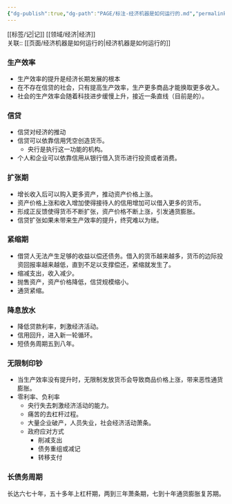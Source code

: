 ```yaml
---
{"dg-publish":true,"dg-path":"PAGE/标注-经济机器是如何运行的.md","permalink":"/PAGE/标注-经济机器是如何运行的/","noteIcon":"1","created":"2023-03-18T10:07:15.611+08:00","updated":""}
---
```


[[标签/记\|记]] [[领域/经济\|经济]]  
关联:: [[页面/经济机器是如何运行的\|经济机器是如何运行的]]

### 生产效率
  - 生产效率的提升是经济长期发展的根本
  - 在不存在信贷的社会，只有提高生产效率，生产更多商品才能换取更多收入。
  - 社会的生产效率会随着科技进步缓慢上升，接近一条直线（目前是的）。
### 信贷
  - 信贷对经济的推动
  - 信贷可以依靠信用凭空创造货币。
	- 央行是执行这一功能的机构。
  - 个人和企业可以依靠信用从银行借入货币进行投资或者消费。
### 扩张期
  - 增长收入后可以购入更多资产，推动资产价格上涨。
  - 资产价格上涨和收入增加使得接待人的信用增加可以借入更多的货币。
  - 形成正反馈使得货币不断扩张，资产价格不断上涨，引发通货膨胀。
  - 信贷扩张如果未带来生产效率的提升，终究难以为继。
### 紧缩期
  - 借贷人无法产生足够的收益以偿还债务。借入的货币越来越多，货币的边际投资回报率越来越低，直到不足以支撑偿还，紧缩就发生了。
  - 缩减支出，收入减少。
  - 抛售资产，资产价格降低，信贷规模缩小。
  - 通货紧缩。
### 降息放水
  - 降低贷款利率，刺激经济活动。
  - 信用回升，进入新一轮循环。
  - 短债务周期五到八年。
### 无限制印钞
  - 当生产效率没有提升时，无限制发放货币会导致商品价格上涨，带来恶性通货膨胀。
  - 零利率、负利率
	- 央行失去刺激经济活动的能力。
	- 痛苦的去杠杆过程。
	- 大量企业破产，人员失业，社会经济活动萧条。
	- 政府应对方式
		- 削减支出
		- ​债务重组或减记
		- 转移支付
### 长债务周期
长达六七十年，五十多年上杠杆期，两到三年萧条期，七到十年通货膨胀复苏期。
